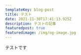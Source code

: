 ```yaml
---
templateKey: blog-post
title: テスト
date: 2021-11-30T17:41:13.925Z
description: テストの記事
featuredpost: true
featuredimage: /img/og-image.jpg
---
```

テストです